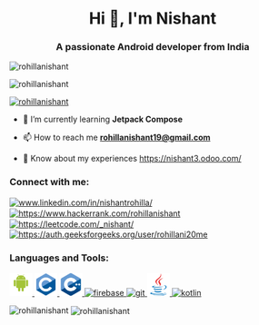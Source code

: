 <h1 align="center">Hi 👋, I'm Nishant</h1>
<h3 align="center">A passionate Android developer from India</h3>
<p align="left"> <img src="https://github.com/rohillanishant/rohillanishant/assets/67462478/97628399-16ca-4672-b395-de41b742e5d3" alt="rohillanishant" /> </p>
<p align="left"> <img src="https://komarev.com/ghpvc/?username=rohillanishant&label=Profile%20views&color=0e75b6&style=flat" alt="rohillanishant" /> </p>

<p align="left"> <a href="https://github.com/ryo-ma/github-profile-trophy"><img src="https://github-profile-trophy.vercel.app/?username=rohillanishant" alt="rohillanishant" /></a> </p>

- 🌱 I’m currently learning **Jetpack Compose**

- 📫 How to reach me **rohillanishant19@gmail.com**

- 📄 Know about my experiences https://nishant3.odoo.com/

<h3 align="left">Connect with me:</h3>
<p align="left">

<a href="https://linkedin.com/in/www.linkedin.com/in/nishantrohilla/" target="blank"><img align="center" src="https://raw.githubusercontent.com/rahuldkjain/github-profile-readme-generator/master/src/images/icons/Social/linked-in-alt.svg" alt="www.linkedin.com/in/nishantrohilla/" height="30" width="40" /></a>
<a href="https://www.hackerrank.com/https://www.hackerrank.com/rohillanishant" target="blank"><img align="center" src="https://raw.githubusercontent.com/rahuldkjain/github-profile-readme-generator/master/src/images/icons/Social/hackerrank.svg" alt="https://www.hackerrank.com/rohillanishant" height="30" width="40" /></a>
<a href="https://www.leetcode.com/https://leetcode.com/_nishant/" target="blank"><img align="center" src="https://raw.githubusercontent.com/rahuldkjain/github-profile-readme-generator/master/src/images/icons/Social/leet-code.svg" alt="https://leetcode.com/_nishant/" height="30" width="40" /></a>
<a href="https://auth.geeksforgeeks.org/user/https://auth.geeksforgeeks.org/user/rohillani20me" target="blank"><img align="center" src="https://raw.githubusercontent.com/rahuldkjain/github-profile-readme-generator/master/src/images/icons/Social/geeks-for-geeks.svg" alt="https://auth.geeksforgeeks.org/user/rohillani20me" height="30" width="40" /></a>
</p>

<h3 align="left">Languages and Tools:</h3>
<p align="left"> <a href="https://developer.android.com" target="_blank" rel="noreferrer"> <img src="https://raw.githubusercontent.com/devicons/devicon/master/icons/android/android-original-wordmark.svg" alt="android" width="40" height="40"/> </a> <a href="https://www.cprogramming.com/" target="_blank" rel="noreferrer"> <img src="https://raw.githubusercontent.com/devicons/devicon/master/icons/c/c-original.svg" alt="c" width="40" height="40"/> </a> <a href="https://www.w3schools.com/cpp/" target="_blank" rel="noreferrer"> <img src="https://raw.githubusercontent.com/devicons/devicon/master/icons/cplusplus/cplusplus-original.svg" alt="cplusplus" width="40" height="40"/> </a> <a href="https://firebase.google.com/" target="_blank" rel="noreferrer"> <img src="https://www.vectorlogo.zone/logos/firebase/firebase-icon.svg" alt="firebase" width="40" height="40"/> </a> <a href="https://git-scm.com/" target="_blank" rel="noreferrer"> <img src="https://www.vectorlogo.zone/logos/git-scm/git-scm-icon.svg" alt="git" width="40" height="40"/> </a> <a href="https://www.java.com" target="_blank" rel="noreferrer"> <img src="https://raw.githubusercontent.com/devicons/devicon/master/icons/java/java-original.svg" alt="java" width="40" height="40"/> </a> <a href="https://kotlinlang.org" target="_blank" rel="noreferrer"> <img src="https://www.vectorlogo.zone/logos/kotlinlang/kotlinlang-icon.svg" alt="kotlin" width="40" height="40"/> </a> </p>

<p><img align="left" src="https://github-readme-stats.vercel.app/api/top-langs?username=rohillanishant&show_icons=true&locale=en&layout=compact" alt="rohillanishant" /></p>

<p>&nbsp;<img align="center" src="https://github-readme-stats.vercel.app/api?username=rohillanishant&show_icons=true&locale=en" alt="rohillanishant" /></p>
